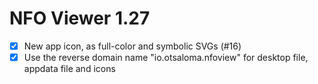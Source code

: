NFO Viewer 1.27
===============

* [x] New app icon, as full-color and symbolic SVGs (#16)
* [x] Use the reverse domain name "io.otsaloma.nfoview" for desktop file,
      appdata file and icons
